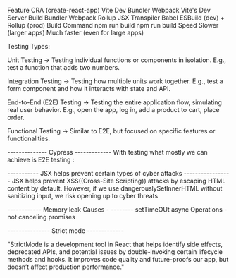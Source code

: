 Feature	             CRA (create-react-app)	            Vite
Dev Bundler         	Webpack	                    Vite's Dev Server
Build Bundler	        Webpack                 	Rollup
JSX Transpiler	        Babel	                    ESBuild (dev) + Rollup (prod)
Build Command	        npm run build	            npm run build
Speed	                Slower (larger apps)	    Much faster (even for large apps)



Testing Types:

Unit Testing
→ Testing individual functions or components in isolation.
E.g., test a function that adds two numbers.

Integration Testing
→ Testing how multiple units work together.
E.g., test a form component and how it interacts with state and API.

End-to-End (E2E) Testing
→ Testing the entire application flow, simulating real user behavior.
E.g., open the app, log in, add a product to cart, place order.

Functional Testing
→ Similar to E2E, but focused on specific features or functionalities.


-------------- Cypress -------------
With testing what mostly we can achieve is E2E testing :

----------- JSX helps prevent certain types of cyber attacks -----------------
JSX helps prevent XSS((Cross-Site Scripting)) attacks by escaping HTML content by default. However, if we use dangerouslySetInnerHTML without sanitizing input, we risk opening up to cyber threats


------------ Memory leak Causes - --------
setTimeOUt
async Operations -not canceling promises  

--------------- Strict mode -------------

"StrictMode is a development tool in React that helps identify side effects, deprecated APIs, and potential issues by double-invoking certain lifecycle methods and hooks. It improves code quality and future-proofs our app, but doesn’t affect production performance."